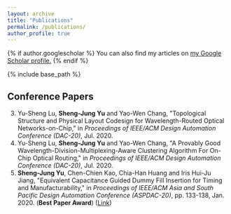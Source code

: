 ```yaml
---
layout: archive
title: "Publications"
permalink: /publications/
author_profile: true
---
```


{% if author.googlescholar %}
  You can also find my articles on <u><a href="{{author.googlescholar}}">my Google Scholar profile</a>.</u>
{% endif %}

{% include base_path %}

## Conference Papers

3. 	Yu-Sheng Lu, __Sheng-Jung Yu__ and Yao-Wen Chang, "Topological Structure and Physical Layout Codesign for Wavelength-Routed Optical Networks-on-Chip," in *Proceedings of IEEE/ACM Design Automation Conference (DAC-20)*, Jul. 2020.
2. 	Yu-Sheng Lu, __Sheng-Jung Yu__ and Yao-Wen Chang, "A Provably Good Wavelength-Division-Multiplexing-Aware Clustering Algorithm For On-Chip Optical Routing," in *Proceedings of IEEE/ACM Design Automation Conference (DAC-20)*, Jul. 2020. 
1. 	__Sheng-Jung Yu__, Chen-Chien Kao, Chia-Han Huang and Iris Hui-Ju Jiang, "Equivalent Capacitance Guided Dummy Fill Insertion for Timing and Manufacturability," in *Proceedings of IEEE/ACM Asia and South Pacific Design Automation Conference (ASPDAC-20)*, pp. 133-138, Jan. 2020. (__Best Paper Award__) ([Link][YKH+20]) 

[YKH+20]: https://ieeexplore.ieee.org/document/9045668
<!--
[LYC20_Routing]: 
[LYC20_WRONoC]:-->

<!--{% for post in site.publications reversed %}
  {% include archive-single.html %}
{% endfor %}-->
